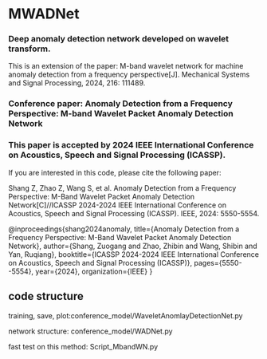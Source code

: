 # MWADNet
### Deep anomaly detection network developed on wavelet transform. 

This is an extension of the paper: M-band wavelet network for machine anomaly detection from a frequency perspective[J]. Mechanical Systems and Signal Processing, 2024, 216: 111489.

### Conference paper: Anomaly  Detection from a Frequency Perspective: M-band Wavelet Packet Anomaly Detection Network 

### This paper is accepted by 2024 IEEE International Conference on Acoustics, Speech and Signal Processing (ICASSP).

If you are interested in this code, please cite the following paper:

Shang Z, Zhao Z, Wang S, et al. Anomaly Detection from a Frequency Perspective: M-Band Wavelet Packet Anomaly Detection Network[C]//ICASSP 2024-2024 IEEE International Conference on Acoustics, Speech and Signal Processing (ICASSP). IEEE, 2024: 5550-5554.

@inproceedings{shang2024anomaly,
  title={Anomaly Detection from a Frequency Perspective: M-Band Wavelet Packet Anomaly Detection Network},
  author={Shang, Zuogang and Zhao, Zhibin and Wang, Shibin and Yan, Ruqiang},
  booktitle={ICASSP 2024-2024 IEEE International Conference on Acoustics, Speech and Signal Processing (ICASSP)},
  pages={5550--5554},
  year={2024},
  organization={IEEE}
}

## code structure

training, save, plot:conference_model/WaveletAnomlayDetectionNet.py 

network structure: conference_model/WADNet.py

fast test on this method: Script_MbandWN.py
